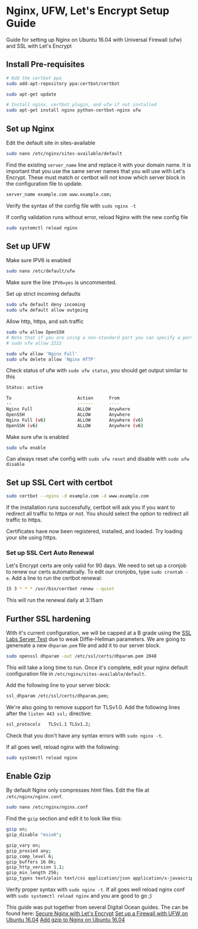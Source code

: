 # Nginx, UFW, Let's Encrypt Setup Guide

Guide for setting up Nginx on Ubuntu 16.04 with Universal Firewall (ufw) and SSL with Let's Encrypt


## Install Pre-requisites

```bash
# Add the certbot ppa
sudo add-apt-repository ppa:certbot/certbot

sudo apt-get update

# Install nginx, certbot plugin, and ufw if not installed
sudo apt-get install nginx python-certbot-nginx ufw
```

## Set up Nginx

Edit the default site in sites-available

```bash
sudo nano /etc/nginx/sites-available/default
```

Find the existing `server_name` line and replace it with your domain name. It is important that you use the same server names that you will use with Let's Encrypt. These must match or certbot will not know which server block in the configuration file to update.

```bash
server_name example.com www.example.com;
```

Verify the syntax of the config file with `sudo nginx -t`

If config validation runs without error, reload Nginx with the new config file

```bash
sudo systemctl reload nginx
```

## Set up UFW

Make sure IPV6 is enabled

```bash
sudo nano /etc/default/ufw
```

Make sure the line `IPV6=yes` is uncommented.

Set up strict incoming defaults

```bash
sudo ufw default deny incoming
sudo ufw default allow outgoing
```

Allow http, https, and ssh traffic
```bash
sudo ufw allow OpenSSH
# Note that if you are using a non-standard port you can specify a port number
# sudo ufw allow 2222

sudo ufw allow 'Nginx Full'
sudo ufw delete allow 'Nginx HTTP'
```

Check status of ufw with `sudo ufw status`, you should get output similar to this

```bash
Status: active

To                         Action      From
--                         ------      ----
Nginx Full                 ALLOW       Anywhere
OpenSSH                    ALLOW       Anywhere
Nginx Full (v6)            ALLOW       Anywhere (v6)
OpenSSH (v6)               ALLOW       Anywhere (v6)
```

Make sure ufw is enabled
```bash
sudo ufw enable
```

Can always reset ufw config with `sudo ufw reset` and disable with `sudo ufw disable`

## Set up SSL Cert with certbot

```bash
sudo certbot --nginx -d example.com -d www.example.com
```

If the installation runs successfully, certbot will ask you if you want to redirect all traffic to https or not. You should select the option to redirect all traffic to https.

Certificates have now been registered, installed, and loaded. Try loading your site using https.

### Set up SSL Cert Auto Renewal

Let's Encrypt certs are only valid for 90 days. We need to set up a cronjob to renew our certs automatically. To edit our cronjobs, type `sudo crontab -e`. Add a line to run the certbot renewal:

```bash
15 3 * * * /usr/bin/certbot renew --quiet
```

This will run the renewal daily at 3:15am

## Further SSL hardening

With it's current configuration, we will be capped at a B grade using the [SSL Labs Server Test](https://www.ssllabs.com/ssltest/) due to weak Diffie-Hellman parameters. We are going to genereate a new `dhparam.pem` file and add it to our server block.

```bash
sudo openssl dhparam -out /etc/ssl/certs/dhparam.pem 2048
```

This will take a long time to run. Once it's complete, edit your nginx default configuration file in `/etc/nginx/sites-available/default`.

Add the following line to your server block:

```bash
ssl_dhparam /etc/ssl/certs/dhparam.pem;
```

We're also going to remove support for TLSv1.0. Add the following lines after the `listen 443 ssl;` directive:

```bash
ssl_protocols 	TLSv1.1 TLSv1.2;
```

Check that you don't have any syntax errors with `sudo nginx -t`.

If all goes well, reload nginx with the following:

```bash
sudo systemctl reload nginx
```


## Enable Gzip

By default Nginx only compresses html files. Edit the file at `/etc/nginx/nginx.conf`.

```bash
sudo nano /etc/nginx/nginx.conf
```

Find the `gzip` section and edit it to look like this:

```bash
gzip on;
gzip_disable "msie6";

gzip_vary on;
gzip_proxied any;
gzip_comp_level 6;
gzip_buffers 16 8k;
gzip_http_version 1.1;
gzip_min_length 256;
gzip_types text/plain text/css application/json application/x-javascript text/xml application/xml application/xml+rss text/javascript image/svg+xml image/x-icon;
```

Verify proper syntax with `sudo nginx -t`. If all goes well reload nginx conf with `sudo systemctl reload nginx` and you are good to go ;)


This guide was put together from several Digital Ocean guides. The can be found here:
[Secure Nginx with Let's Encrypt](https://www.digitalocean.com/community/tutorials/how-to-secure-nginx-with-let-s-encrypt-on-ubuntu-16-04)
[Set up a Firewall with UFW on Ubuntu 16.04](https://www.digitalocean.com/community/tutorials/how-to-set-up-a-firewall-with-ufw-on-ubuntu-16-04)
[Add gzip to Nginx on Ubuntu 16.04](https://www.digitalocean.com/community/tutorials/how-to-add-the-gzip-module-to-nginx-on-ubuntu-16-04)
